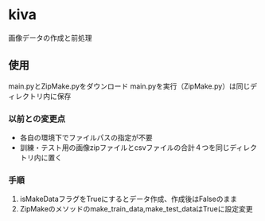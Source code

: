 # kiva
画像データの作成と前処理

## 使用
main.pyとZipMake.pyをダウンロード
main.pyを実行（ZipMake.py）は同じディレクトリ内に保存

### 以前との変更点
- 各自の環境下でファイルパスの指定が不要
- 訓練・テスト用の画像zipファイルとcsvファイルの合計４つを同じディレクトリ内に置く

### 手順
1. isMakeDataフラグをTrueにするとデータ作成、作成後はFalseのまま
2. ZipMakeのメソッドのmake_train_data,make_test_dataはTrueに設定変更
